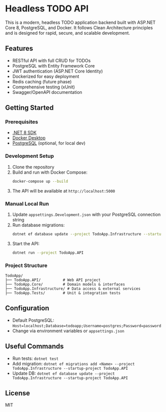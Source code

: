 # Headless TODO API

This is a modern, headless TODO application backend built with ASP.NET Core 8, PostgreSQL, and Docker. It follows Clean Architecture principles and is designed for rapid, secure, and scalable development.

## Features
- RESTful API with full CRUD for TODOs
- PostgreSQL with Entity Framework Core
- JWT authentication (ASP.NET Core Identity)
- Dockerized for easy deployment
- Redis caching (future phase)
- Comprehensive testing (xUnit)
- Swagger/OpenAPI documentation

## Getting Started

### Prerequisites
- [.NET 8 SDK](https://dotnet.microsoft.com/download)
- [Docker Desktop](https://www.docker.com/products/docker-desktop/)
- [PostgreSQL](https://www.postgresql.org/) (optional, for local dev)

### Development Setup
1. Clone the repository
2. Build and run with Docker Compose:
   ```sh
   docker-compose up --build
   ```
3. The API will be available at `http://localhost:5000`

### Manual Local Run
1. Update `appsettings.Development.json` with your PostgreSQL connection string
2. Run database migrations:
   ```sh
   dotnet ef database update --project TodoApp.Infrastructure --startup-project TodoApp.API
   ```
3. Start the API:
   ```sh
   dotnet run --project TodoApp.API
   ```

### Project Structure
```
TodoApp/
├── TodoApp.API/          # Web API project
├── TodoApp.Core/         # Domain models & interfaces
├── TodoApp.Infrastructure/ # Data access & external services
├── TodoApp.Tests/        # Unit & integration tests
```

## Configuration
- Default PostgreSQL: `Host=localhost;Database=todoapp;Username=postgres;Password=password`
- Change via environment variables or `appsettings.json`

## Useful Commands
- Run tests: `dotnet test`
- Add migration: `dotnet ef migrations add <Name> --project TodoApp.Infrastructure --startup-project TodoApp.API`
- Update DB: `dotnet ef database update --project TodoApp.Infrastructure --startup-project TodoApp.API`

## License
MIT
